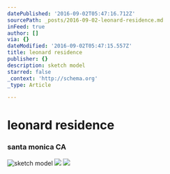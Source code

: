 ```yaml
---
datePublished: '2016-09-02T05:47:16.712Z'
sourcePath: _posts/2016-09-02-leonard-residence.md
inFeed: true
author: []
via: {}
dateModified: '2016-09-02T05:47:15.557Z'
title: leonard residence
publisher: {}
description: sketch model
starred: false
_context: 'http://schema.org'
_type: Article

---
```

# leonard residence

### santa monica CA
![sketch model](https://the-grid-user-content.s3-us-west-2.amazonaws.com/d497eb87-4f08-4688-b924-d8f10eeae1c8.jpg)
![](https://the-grid-user-content.s3-us-west-2.amazonaws.com/c745f9bd-15a9-49a5-991e-ea3aac832533.jpg)
![](https://the-grid-user-content.s3-us-west-2.amazonaws.com/218e4724-8acb-4a10-a1b3-363ae2855688.jpg)